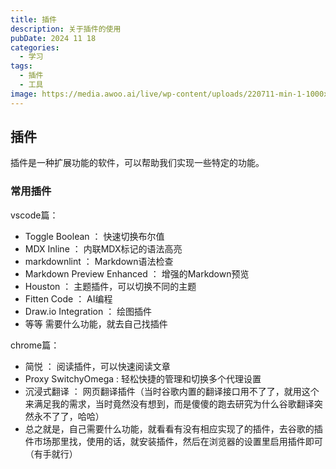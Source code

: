 ```yaml
---
title: 插件
description: 关于插件的使用
pubDate: 2024 11 18
categories:
  - 学习
tags:
  - 插件
  - 工具
image: https://media.awoo.ai/live/wp-content/uploads/220711-min-1-1000x625.png
---
```


## 插件

插件是一种扩展功能的软件，可以帮助我们实现一些特定的功能。

### 常用插件

vscode篇：

- Toggle Boolean ： 快速切换布尔值
- MDX Inline ： 内联MDX标记的语法高亮
- markdownlint ： Markdown语法检查
- Markdown Preview Enhanced ： 增强的Markdown预览
- Houston ： 主题插件，可以切换不同的主题
- Fitten Code ： AI编程
- Draw.io Integration ： 绘图插件
- 等等 需要什么功能，就去自己找插件
  
chrome篇：

- 简悦 ： 阅读插件，可以快速阅读文章
- Proxy SwitchyOmega : 轻松快捷的管理和切换多个代理设置
- 沉浸式翻译 ： 网页翻译插件（当时谷歌内置的翻译接口用不了了，就用这个来满足我的需求，当时竟然没有想到，而是傻傻的跑去研究为什么谷歌翻译突然永不了了，哈哈）
- 总之就是，自己需要什么功能，就看看有没有相应实现了的插件，去谷歌的插件市场那里找，使用的话，就安装插件，然后在浏览器的设置里启用插件即可（有手就行）
